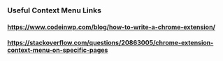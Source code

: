 ### Useful Context Menu Links 
#### https://www.codeinwp.com/blog/how-to-write-a-chrome-extension/
#### https://stackoverflow.com/questions/20863005/chrome-extension-context-menu-on-specific-pages